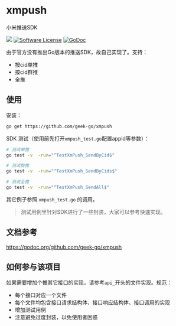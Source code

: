 # xmpush
小米推送SDK

![](https://img.shields.io/badge/build-passing-brightgreen.svg?maxAge=2592000)
[![Software License](http://img.shields.io/badge/license-MIT-brightgreen.svg)](LICENSE)
[![GoDoc](https://godoc.org/github.com/geek-go/xmpush?status.svg)](https://godoc.org/github.com/geek-go/xmpush)

由于官方没有推出Go版本的推送SDK，故自己实现了。支持：

- 按cid单推
- 按cid群推
- 全推


## 使用

安装：
``` bash
go get https://github.com/geek-go/xmpush
```

SDK 测试（使用前先打开`xmpush_test.go`配置appid等参数）：
``` bash
# 测试单推
go test -v  -run="^TestXmPush_SendByCid$" 

# 测试群推
go test -v  -run="^TestXmPush_SendByCids$"

# 测试全推
go test -v  -run="^TestXmPush_SendAll$"  
```

其它例子参照 `xmpush_test.go` 的调用。

> 测试用例里针对SDK进行了一些封装，大家可以参考快速实现。

## 文档参考
https://godoc.org/github.com/geek-go/xmpush


## 如何参与该项目

如果需要增加个推其它接口的实现，请参考`api_`开头的文件实现。规范：

- 每个接口对应一个文件
- 每个文件均包含接口请求结构体、接口响应结构体、接口调用的实现
- 增加测试用例
- 注意避免过度封装，以免使用者困惑
